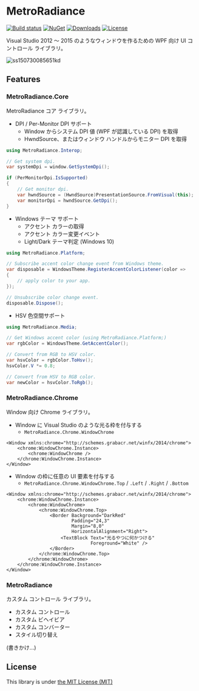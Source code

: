 # MetroRadiance

[![Build status](https://img.shields.io/appveyor/ci/Grabacr07/MetroRadiance/master.svg?style=flat-square)](https://ci.appveyor.com/project/Grabacr07/MetroRadiance)
[![NuGet](https://img.shields.io/nuget/v/MetroRadiance.Core.svg?style=flat-square)](https://www.nuget.org/packages/MetroRadiance.Core/)
[![Downloads](https://img.shields.io/nuget/dt/MetroRadiance.Core.svg?style=flat-square)](https://www.nuget.org/packages/MetroRadiance.Core/)
[![License](https://img.shields.io/github/license/Grabacr07/MetroRadiance.svg?style=flat-square)](https://github.com/Grabacr07/MetroRadiance/blob/master/LICENSE.txt)

Visual Studio 2012 ～ 2015 のようなウィンドウを作るための WPF 向け UI コントロール ライブラリ。

![ss150730085651kd](https://cloud.githubusercontent.com/assets/1779073/8972861/0e3eed28-3699-11e5-9bfe-18af42a6ed73.png)


## Features

### MetroRadiance.Core

MetroRadiance コア ライブラリ。

* DPI / Per-Monitor DPI サポート
  - Window からシステム DPI 値 (WPF が認識している DPI) を取得
  - HwndSource、またはウィンドウ ハンドルからモニター DPI を取得

```csharp
using MetroRadiance.Interop;
```

```csharp
// Get system dpi.
var systemDpi = window.GetSystemDpi();

if (PerMonitorDpi.IsSupported)
{
    // Get monitor dpi.
    var hwndSource = (HwndSource)PresentationSource.FromVisual(this);
    var monitorDpi = hwndSource.GetDpi();
}
```

* Windows テーマ サポート
  - アクセント カラーの取得
  - アクセント カラー変更イベント
  - Light/Dark テーマ判定 (Windows 10)

```csharp
using MetroRadiance.Platform;
```

```csharp
// Subscribe accent color change event from Windows theme.
var disposable = WindowsTheme.RegisterAccentColorListener(color =>
{
    // apply color to your app.
});

// Unsubscribe color change event.
disposable.Dispose();
```

* HSV 色空間サポート

```csharp
using MetroRadiance.Media;
```

```csharp
// Get Windows accent color (using MetroRadiance.Platform;)
var rgbColor = WindowsTheme.GetAccentColor();

// Convert from RGB to HSV color.
var hsvColor = rgbColor.ToHsv();
hsvColor.V *= 0.8;

// Convert from HSV to RGB color.
var newColor = hsvColor.ToRgb();
```

### MetroRadiance.Chrome

Window 向け Chrome ライブラリ。

* Window に Visual Studio のような光る枠を付与する
  - `MetroRadiance.Chrome.WindowChrome`

```XAML
<Window xmlns:chrome="http://schemes.grabacr.net/winfx/2014/chrome">
    <chrome:WindowChrome.Instance>
        <chrome:WindowChrome />
    </chrome:WindowChrome.Instance>
</Window>
```

* Window の枠に任意の UI 要素を付与する
  - `MetroRadiance.Chrome.WindowChrome.Top` / `.Left` / `.Right` / `.Bottom`

```XAML
<Window xmlns:chrome="http://schemes.grabacr.net/winfx/2014/chrome">
    <chrome:WindowChrome.Instance>
        <chrome:WindowChrome>
            <chrome:WindowChrome.Top>
                <Border Background="DarkRed"
                        Padding="24,3"
                        Margin="8,0"
                        HorizontalAlignment="Right">
                    <TextBlock Text="光るやつに何かつける"
                               Foreground="White" />
                </Border>
            </chrome:WindowChrome.Top>
        </chrome:WindowChrome>
    </chrome:WindowChrome.Instance>
</Window>
```


### MetroRadiance

カスタム コントロール ライブラリ。
* カスタム コントロール
* カスタム ビヘイビア
* カスタム コンバーター
* スタイル切り替え

(書きかけ...)


## License

This library is under [the MIT License (MIT)](LICENSE.txt)
